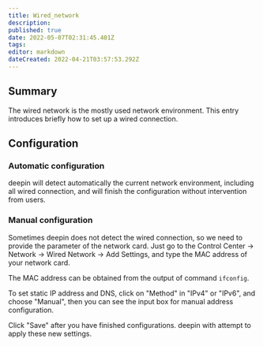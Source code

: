 ```yaml
---
title: Wired_network
description: 
published: true
date: 2022-05-07T02:31:45.401Z
tags: 
editor: markdown
dateCreated: 2022-04-21T03:57:53.292Z
---
```


## Summary

The wired network is the mostly used network environment. This entry introduces briefly how to set up a wired connection.

## Configuration

### Automatic configuration

deepin will detect automatically the current network environment, including all wired connection, and will finish the configuration without intervention from users.

### Manual configuration

Sometimes deepin does not detect the wired connection, so we need to provide the parameter of the network card. Just go to the Control Center -> Network -> Wired Network -> Add Settings, and type the MAC address of your network card.

The MAC address can be obtained from the output of command `ifconfig`.

To set static IP address and DNS, click on "Method" in "IPv4" or "IPv6", and choose "Manual", then you can see the input box for manual address configuration.

Click "Save" after you have finished configurations. deepin with attempt to apply these new settings.